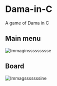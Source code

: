 # Dama-in-C
A game of Dama in C

## Main menu
![Immaginssssssssse](https://user-images.githubusercontent.com/44260691/54428631-5c9e9b00-471e-11e9-8e41-e6bd6d02e50a.png)

## Board 
![Immagsssssssine](https://user-images.githubusercontent.com/44260691/54428659-763fe280-471e-11e9-9b88-396c3d83c2bb.png)
